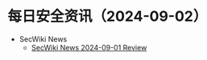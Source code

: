 # 每日安全资讯（2024-09-02）

- SecWiki News
  - [SecWiki News 2024-09-01 Review](http://www.sec-wiki.com/?2024-09-01)
